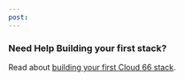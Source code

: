 ```yaml
---
post: 
---
```


### Need Help Building your first stack?

Read about [building your first Cloud 66 stack](http://help.cloud66.com/introduction-to-cloud-66/introduction-to-cloud-66).





